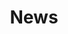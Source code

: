 ---
layout: child_layout/about_us__news
title: News
permalink: /about-us/news/
hero: /assets/img/content/hero/fullsize/11752432.jpg
hero_classes:
side_nav_id: 1
---